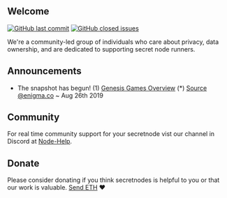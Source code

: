 ## Welcome

[![GitHub last commit](https://img.shields.io/github/last-commit/secretnodes/learn)](https://github.com/secretnodes/learn/commits/master)
[![GitHub closed issues](https://img.shields.io/github/issues-closed/secretnodes/learn)](https://github.com/secretnodes/learn/issues)

We're a community-led group of individuals who care about privacy, data ownership, and are dedicated to supporting secret node runners.

## Announcements

- The snapshot has begun! (1) [Genesis Games Overview](/genesisgames-overview?id=when-is-the-eng-snapshot-window) (*) [Source @enigma.co](https://blog.enigma.co/eng-mainnet-token-snapshot-dates-and-next-steps-d3b9626b30d5) ~ Aug 26th 2019

## Community

For real time community support for your secretnode vist our channel in Discord at [Node-Help](https://discord.gg/rNRjKFy).

## Donate

Please consider donating if you think secretnodes is helpful to you or that our work is valuable. [Send ETH](https://etherscan.io/address/donations.secretnodes.eth) :heart:

